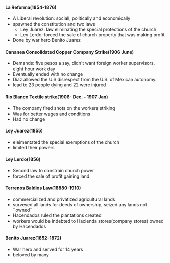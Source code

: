 #### La Reforma(1854-1876)
 - A Liberal revolution: sociall, politically and economically
 - spawned the constitution and two laws
	 - Ley Juarez: law eliminating the special protections of the church
	 - Ley Lerdo: forced the sale of church property that was making profit
 -  Done by war hero Benito Juarez

#### Cananea Consolidated Copper Company Strike(1906 June)
 - Demands: five pesos a say, didn't want foreign worker supervisors, eight hour work day
 - Eventually ended with no change
 - Diaz allowed the U.S disrespect from the U.S. of Mexican autonomy.
 - lead to 23 people dying and 22 were injured

#### Rio Blanco Textile strike(1906- Dec. - 1907 Jan)
 - The company fired shots on the workers striking
 - Was for better wages and conditions
 - Had no change

#### Ley Juarez(1855)
 - eleimentated the special exemptions of the church
 - limited their powers

#### Ley Lerdo(1856)
 - Second law to constrain church power
 - forced the sale of profit gaining land

#### Terrenos Baldios Law(18880-1910)
 - commercialized and privatized agricultural lands
 - surveyed all lands for deeds of ownership, seized any lands not  ¨owned¨
 - Hacendados ruled the plantations created
 - workers would be indebted to Hacienda stores(company stores) owned by Hacendados

#### Benito Juarez(1852-1872)
 - War hero and served for 14 years
 - beloved by many

<!--stackedit_data:
eyJoaXN0b3J5IjpbNDczMjg3NTg2LDEwNzkzMDA0MTUsNjMxMT
A1OTczLC0yMDg4NzQ2NjEyXX0=
-->